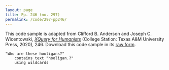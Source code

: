 ```yaml
---
layout: page
title: Pp. 246 (no. 297)
permalink: /code/297-pp246/
---
```


This code sample is adapted from Clifford B. Anderson and Joseph C. Wicentowski, 
[_XQuery for Humanists_](/) (College Station: Texas A&M University Press, 2020), 246. 
Download this code sample in its [raw form](/code/297-pp246/297-pp246.xq).

```xquery
"Who are these hooligans?" 
    contains text "hooligan.?" 
    using wildcards
```  

